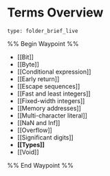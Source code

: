 # Terms Overview
 
```ccard
type: folder_brief_live
```
 
%% Begin Waypoint %%
- [[Bit]]
- [[Byte]]
- [[Conditional expression]]
- [[Early return]]
- [[Escape sequences]]
- [[Fast and least integers]]
- [[Fixed-width integers]]
- [[Memory addresses]]
- [[Multi-character literal]]
- [[NaN and Inf]]
- [[Overflow]]
- [[Significant digits]]
- **[[Types]]**
- [[Void]]

%% End Waypoint %%